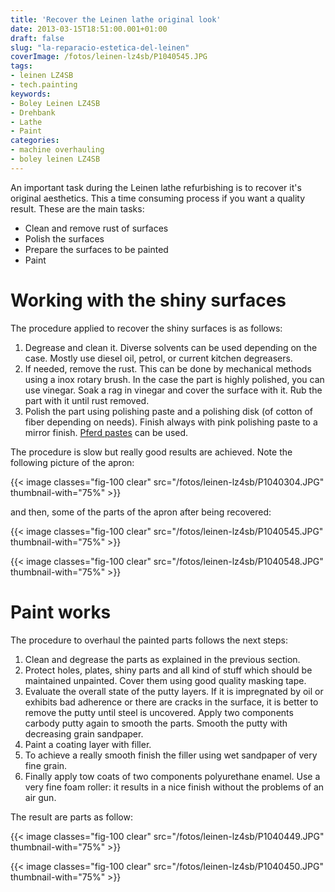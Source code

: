 ```yaml
---
title: 'Recover the Leinen lathe original look'
date: 2013-03-15T18:51:00.001+01:00
draft: false
slug: "la-reparacio-estetica-del-leinen"
coverImage: /fotos/leinen-lz4sb/P1040545.JPG
tags:
- leinen LZ4SB
- tech.painting
keywords:
- Boley Leinen LZ4SB
- Drehbank
- Lathe
- Paint
categories:
- machine overhauling
- boley leinen LZ4SB
---
```


An important task during the Leinen lathe refurbishing is to recover
it's original aesthetics. This a time consuming process if you want a
quality result. These are the main tasks:

* Clean and remove rust of surfaces
* Polish the surfaces
* Prepare the surfaces to be painted
* Paint


# Working with the shiny surfaces

The procedure applied to recover the shiny surfaces is as follows:

1. Degrease and clean it. Diverse solvents can be used depending on
   the case. Mostly use diesel oil, petrol, or current kitchen
   degreasers.
2. If needed, remove the rust. This can be done by mechanical methods
   using a inox rotary brush. In the case the part is highly polished,
   you can use vinegar. Soak a rag in vinegar and cover the surface
   with it. Rub the part with it until rust removed.
3. Polish the part using polishing paste and a polishing disk (of
   cotton of fiber depending on needs). Finish always with pink
   polishing paste to a mirror finish. [Pferd
   pastes](https://www.pferd.com/media/PDF-US/tool-manual/katalog-4-wzh23-en-usa-ca_web.pdf) can be
   used.

The procedure is slow but really good results are achieved. Note the
following picture of the apron:

{{< image classes="fig-100 clear"  src="/fotos/leinen-lz4sb/P1040304.JPG" thumbnail-with="75%" >}}

and then, some of the parts of the apron after being recovered:

{{< image classes="fig-100 clear"  src="/fotos/leinen-lz4sb/P1040545.JPG" thumbnail-with="75%" >}}

{{< image classes="fig-100 clear"  src="/fotos/leinen-lz4sb/P1040548.JPG" thumbnail-with="75%" >}}


# Paint works

The procedure to overhaul the painted parts follows the next steps:

1. Clean and degrease the parts as explained in the previous section.
2. Protect holes, plates, shiny parts and all kind of stuff which
   should be maintained unpainted. Cover them using good quality
   masking tape.
3. Evaluate the overall state of the putty layers. If it is
   impregnated by oil or exhibits bad adherence or there are cracks in
   the surface, it is better to remove the putty until steel is
   uncovered. Apply two components carbody putty again to smooth the
   parts. Smooth the putty with decreasing grain sandpaper.
4. Paint a coating layer with filler.
5. To achieve a really smooth finish the filler using wet sandpaper
   of very fine grain.
6. Finally apply tow coats of two components polyurethane enamel. Use
   a very fine foam roller: it results in a nice finish without the
   problems of an air gun.

The result are parts as follow:

{{< image classes="fig-100 clear"  src="/fotos/leinen-lz4sb/P1040449.JPG" thumbnail-with="75%" >}}

{{< image classes="fig-100 clear"  src="/fotos/leinen-lz4sb/P1040450.JPG" thumbnail-with="75%" >}}
